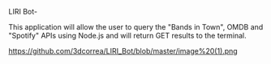 LIRI Bot-

This application will allow the user to query the "Bands in Town", OMDB and "Spotify" APIs using Node.js and will return GET results to the terminal.

https://github.com/3dcorrea/LIRI_Bot/blob/master/image%20(1).png
